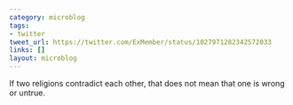 ```yaml
---
category: microblog
tags:
- twitter
tweet_url: https://twitter.com/ExMember/status/1027971282342572033
links: []
layout: microblog
---
```

If two religions contradict each other, that does not mean that one is wrong or untrue.
